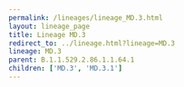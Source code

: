 ```yaml
---
permalink: /lineages/lineage_MD.3.html
layout: lineage_page
title: Lineage MD.3
redirect_to: ../lineage.html?lineage=MD.3
lineage: MD.3
parent: B.1.1.529.2.86.1.1.64.1
children: ['MD.3', 'MD.3.1']
---
```

